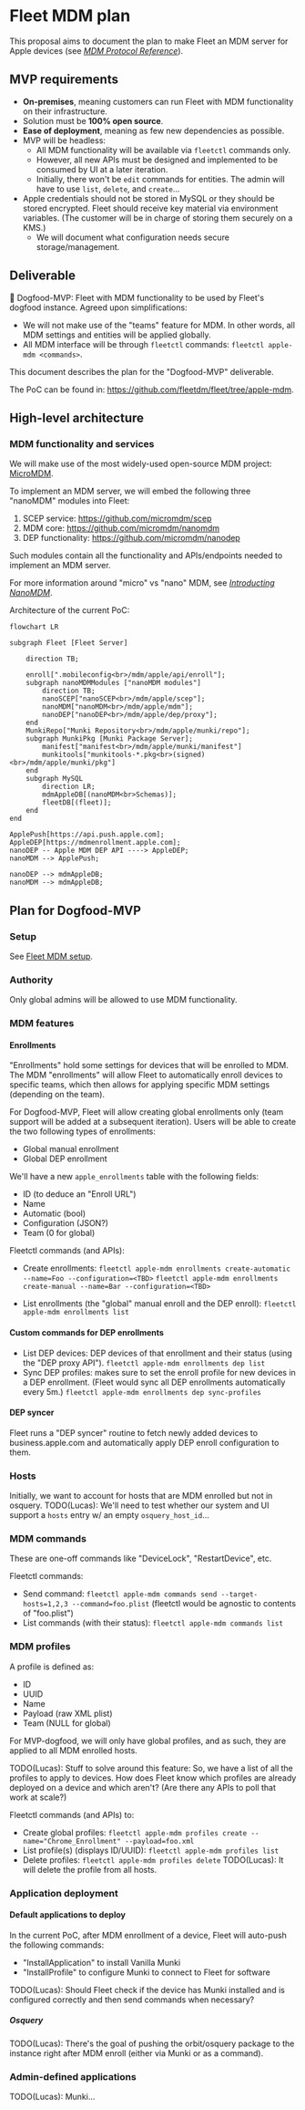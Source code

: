 # Fleet MDM plan

This proposal aims to document the plan to make Fleet an MDM server for Apple devices (see [*MDM Protocol Reference*](https://developer.apple.com/business/documentation/MDM-Protocol-Reference.pdf)).

## MVP requirements

- **On-premises**, meaning customers can run Fleet with MDM functionality on their infrastructure.
- Solution must be **100% open source**.
- **Ease of deployment**, meaning as few new dependencies as possible.
- MVP will be headless:
    - All MDM functionality will be available via `fleetctl` commands only.
    - However, all new APIs must be designed and implemented to be consumed by UI at a later iteration.
    - Initially, there won't be `edit` commands for entities. The admin will have to use `list`, `delete`, and `create`...
- Apple credentials should not be stored in MySQL or they should be stored encrypted. Fleet should receive key material via environment variables. (The customer will be in charge of storing them securely on a KMS.)
    - We will document what configuration needs secure storage/management.

## Deliverable

🐶 Dogfood-MVP: Fleet with MDM functionality to be used by Fleet's dogfood instance.
Agreed upon simplifications:
- We will not make use of the "teams" feature for MDM. In other words, all MDM settings and entities will be applied globally.
- All MDM interface will be through `fleetctl` commands: `fleetctl apple-mdm <commands>`.

This document describes the plan for the "Dogfood-MVP" deliverable. 

The PoC can be found in: https://github.com/fleetdm/fleet/tree/apple-mdm.

## High-level architecture

### MDM functionality and services

We will make use of the most widely-used open-source MDM project: [MicroMDM](https://github.com/micromdm).

To implement an MDM server, we will embed the following three "nanoMDM" modules into Fleet:
1. SCEP service: https://github.com/micromdm/scep
2. MDM core: https://github.com/micromdm/nanomdm
3. DEP functionality: https://github.com/micromdm/nanodep

Such modules contain all the functionality and APIs/endpoints needed to implement an MDM server.

For more information around "micro" vs "nano" MDM, see [*Introducting NanoMDM*](https://micromdm.io/blog/introducing-nanomdm/).

Architecture of the current PoC:
```mermaid
flowchart LR

subgraph Fleet [Fleet Server]

    direction TB;

    enroll[".mobileconfig<br>/mdm/apple/api/enroll"];
    subgraph nanoMDMModules ["nanoMDM modules"]
        direction TB;
        nanoSCEP["nanoSCEP<br>/mdm/apple/scep"];
        nanoMDM["nanoMDM<br>/mdm/apple/mdm"];
        nanoDEP["nanoDEP<br>/mdm/apple/dep/proxy"];
    end
    MunkiRepo["Munki Repository<br>/mdm/apple/munki/repo"];
    subgraph MunkiPkg [Munki Package Server];
        manifest["manifest<br>/mdm/apple/munki/manifest"]
        munkitools["munkitools-*.pkg<br>(signed)<br>/mdm/apple/munki/pkg"]
    end
    subgraph MySQL
        direction LR;
        mdmAppleDB[(nanoMDM<br>Schemas)];
        fleetDB[(fleet)];
    end
end

ApplePush[https://api.push.apple.com];
AppleDEP[https://mdmenrollment.apple.com];
nanoDEP -- Apple MDM DEP API ----> AppleDEP;
nanoMDM --> ApplePush;

nanoDEP --> mdmAppleDB;
nanoMDM --> mdmAppleDB;
```

## Plan for Dogfood-MVP

### Setup

See [Fleet MDM setup](./Fleet-MDM-Setup.md).

### Authority

Only global admins will be allowed to use MDM functionality.

### MDM features

#### Enrollments

"Enrollments" hold some settings for devices that will be enrolled to MDM.
The MDM "enrollments" will allow Fleet to automatically enroll devices to specific teams, which then allows for applying specific MDM settings (depending on the team).

For Dogfood-MVP, Fleet will allow creating global enrollments only (team support will be added at a subsequent iteration).
Users will be able to create the two following types of enrollments:
- Global manual enrollment
- Global DEP enrollment

We'll have a new `apple_enrollments` table with the following fields:
- ID (to deduce an "Enroll URL")
- Name
- Automatic (bool)
- Configuration (JSON?)
- Team (0 for global)

Fleetctl commands (and APIs):
- Create enrollments:
	`fleetctl apple-mdm enrollments create-automatic --name=Foo --configuration=<TBD>`
	`fleetctl apple-mdm enrollments create-manual --name=Bar --configuration=<TBD>`

- List enrollments (the "global" manual enroll and the DEP enroll):
	`fleetctl apple-mdm enrollments list`

#### Custom commands for DEP enrollments

- List DEP devices: DEP devices of that enrollment and their status (using the "DEP proxy API").
	`fleetctl apple-mdm enrollments dep list`
- Sync DEP profiles: makes sure to set the enroll profile for new devices in a DEP enrollment. (Fleet would sync all DEP enrollments automatically every 5m.)
	`fleetctl apple-mdm enrollments dep sync-profiles`

#### DEP syncer

Fleet runs a "DEP syncer" routine to fetch newly added devices to business.apple.com and automatically apply DEP enroll configuration to them.

### Hosts

Initially, we want to account for hosts that are MDM enrolled but not in osquery.
TODO(Lucas): We'll need to test whether our system and UI support a `hosts` entry w/ an empty `osquery_host_id`...

### MDM commands

These are one-off commands like "DeviceLock", "RestartDevice", etc.

Fleetctl commands:
- Send command:
	`fleetctl apple-mdm commands send --target-hosts=1,2,3 --command=foo.plist`
(fleetctl would be agnostic to contents of "foo.plist")
- List commands (with their status):
	`fleetctl apple-mdm commands list`

### MDM profiles

A profile is defined as:
- ID
- UUID
- Name
- Payload (raw XML plist)
- Team (NULL for global)

For MVP-dogfood, we will only have global profiles, and as such, they are applied to all MDM enrolled hosts.

TODO(Lucas): Stuff to solve around this feature:
So, we have a list of all the profiles to apply to devices. How does Fleet know which profiles are
already deployed on a device and which aren't? (Are there any APIs to poll that work at scale?)

Fleetctl commands (and APIs) to:
- Create global profiles:
	`fleetctl apple-mdm profiles create --name="Chrome_Enrollment" --payload=foo.xml`
- List profile(s) (displays ID/UUID):
	`fleetctl apple-mdm profiles list`
- Delete profiles:
	`fleetctl apple-mdm profiles delete`
  TODO(Lucas): It will delete the profile from all hosts.

### Application deployment

#### Default applications to deploy

In the current PoC, after MDM enrollment of a device, Fleet will auto-push the following commands:
- "InstallApplication" to install Vanilla Munki
- "InstallProfile" to configure Munki to connect to Fleet for software

TODO(Lucas): Should Fleet check if the device has Munki installed and is configured correctly and then send commands when necessary?

##### Osquery

TODO(Lucas): There's the goal of pushing the orbit/osquery package to the instance right after MDM enroll (either via Munki or as a command).

### Admin-defined applications

TODO(Lucas): Munki...
